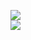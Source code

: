 [![](https://img.shields.io/badge/Made%20With-Github%20Spray-lightgrey.svg?style=for-the-badge&logo=github)](https://github.com/Annihil/github-spray#20723)  
[![](https://i.imgur.com/2DrTn0Z.gif)](https://github.com/Annihil/github-spray)